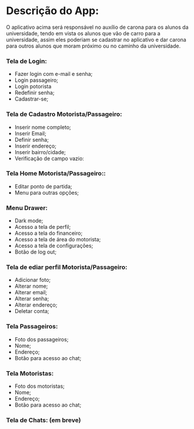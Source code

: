 # Descrição do App:
<p>O aplicativo acima será responsável no auxílio de carona para os alunos da universidade, tendo em vista os alunos que vão de carro para a universidade, assim eles poderiam se cadastrar no aplicativo e dar carona para outros alunos que moram próximo ou no caminho da universidade.</p>

### Tela de Login:
- Fazer login com e-mail e senha;
- Login passageiro;
- Login potorista
- Redefinir senha;
- Cadastrar-se;

### Tela de Cadastro Motorista/Passageiro:
- Inserir nome completo;
- Inserir Email;
- Definir senha;
- Inserir endereço;
- Inserir bairro/cidade;
- Verificação de campo vazio:

### Tela Home Motorista/Passageiro::
- Editar ponto de partida;
- Menu para outras opções;

### Menu Drawer:
- Dark mode;
- Acesso a tela de perfil;
- Acesso a tela do financeiro;
- Acesso a tela de área do motorista;
- Acesso a tela de configurações;
- Botão de log out;

### Tela de ediar perfil Motorista/Passageiro:
- Adicionar foto;
- Alterar nome;
- Alterar email;
- Alterar senha;
- Alterar endereço;
- Deletar conta;

### Tela Passageiros:
- Foto dos passageiros;
- Nome;
- Endereço;
- Botão para acesso ao chat;

### Tela Motoristas:
- Foto dos motoristas;
- Nome;
- Endereço;
- Botão para acesso ao chat;
  
### Tela de Chats: (em breve)


  
  
